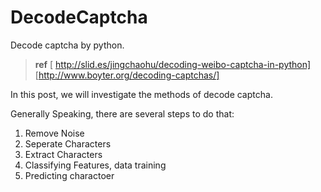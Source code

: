 DecodeCaptcha
=============

Decode captcha by python.

> **ref** 
    [<i class="icon-share"></i> http://slid.es/jingchaohu/decoding-weibo-captcha-in-python]
    [http://www.boyter.org/decoding-captchas/]

In this post, we will investigate the methods of decode captcha.

Generally Speaking, there are several steps to do that:

1. Remove Noise
2. Seperate Characters
3. Extract Characters
4. Classifying Features, data training
5. Predicting charactoer

